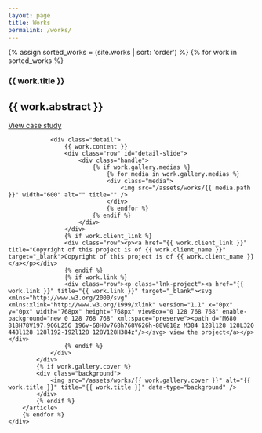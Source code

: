 ```yaml
---
layout: page
title: Works
permalink: /works/
---
```


<section class="page-view work-view" id="works-list">
	<div class="handle main">
		{% assign sorted_works = (site.works | sort: 'order') %}
		{% for work in sorted_works %}
		<article>
			<div class="content">
				<h1>{{ work.title }}</h1>
				<h2>{{ work.abstract }}</h2>
				<p class="btn"><a href="javascript:void(0)" title="View case study" data-id="{{ work.id }}">View case study</a></p>

				<div class="detail">
					{{ work.content }}
					<div class="row" id="detail-slide">
						<div class="handle">
							{% if work.gallery.medias %}
								{% for media in work.gallery.medias %}
								<div class="media">
									<img src="/assets/works/{{ media.path }}" width="600" alt="" title="" />
								</div>
								{% endfor %}
							{% endif %}
						</div>
					</div>
					{% if work.client_link %}
					<div class="row"><p><a href="{{ work.client_link }}" title="Copyright of this project is of {{ work.client_name }}" target="_blank">Copyright of this project is of {{ work.client_name }}</a></p></div>
					{% endif %}
					{% if work.link %}
					<div class="row"><p class="lnk-project"><a href="{{ work.link }}" title="{{ work.link }}" target="_blank"><svg xmlns="http://www.w3.org/2000/svg" xmlns:xlink="http://www.w3.org/1999/xlink" version="1.1" x="0px" y="0px" width="768px" height="768px" viewBox="0 128 768 768" enable-background="new 0 128 768 768" xml:space="preserve"><path d="M680 818H78V197.906L256 196v-68H0v768h768V626h-88V818z M384 128l128 128L320 448l128 128l192-192l128 128V128H384z"/></svg> view the project</a></p></div>
					{% endif %}
				</div>
			</div>
			{% if work.gallery.cover %}
			<div class="background">
				<img src="/assets/works/{{ work.gallery.cover }}" alt="{{ work.title }}" title="{{ work.title }}" data-type="background" />
			</div>
			{% endif %}
		</article>
		{% endfor %}
	</div>
</section>
